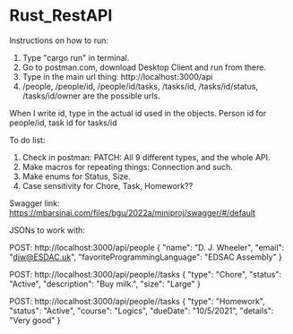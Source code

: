 # Rust_RestAPI

Instructions on how to run:
1) Type "cargo run" in terminal.
2) Go to postman.com, download Desktop Client and run from there.
3) Type in the main url thing: http://localhost:3000/api
4) /people, /people/id, /people/id/tasks, /tasks/id, /tasks/id/status, /tasks/id/owner are the possible urls.

When I write id, type in the actual id used in the objects. Person id for people/id, task id for tasks/id
 
To do list:
1) Check in postman: PATCH: All 9 different types, and the whole API.
2) Make macros for repeating things: Connection and such.
3) Make enums for Status, Size.
4) Case sensitivity for Chore, Task, Homework??
 
Swagger link:
https://mbarsinai.com/files/bgu/2022a/miniproj/swagger/#/default

JSONs to work with:

POST: http://localhost:3000/api/people
{
  "name": "D. J. Wheeler",
  "email": "djw@ESDAC.uk",
  "favoriteProgrammingLanguage": "EDSAC Assembly"
}

POST: http://localhost:3000/api/people/<ID>/tasks
{
  "type": "Chore",
  "status": "Active",
  "description": "Buy milk.",
  "size": "Large"
}

POST: http://localhost:3000/api/people/<ID>/tasks
{
  "type": "Homework",
  "status": "Active",
  "course": "Logics",
  "dueDate": "10/5/2021",
  "details": "Very good"
}





